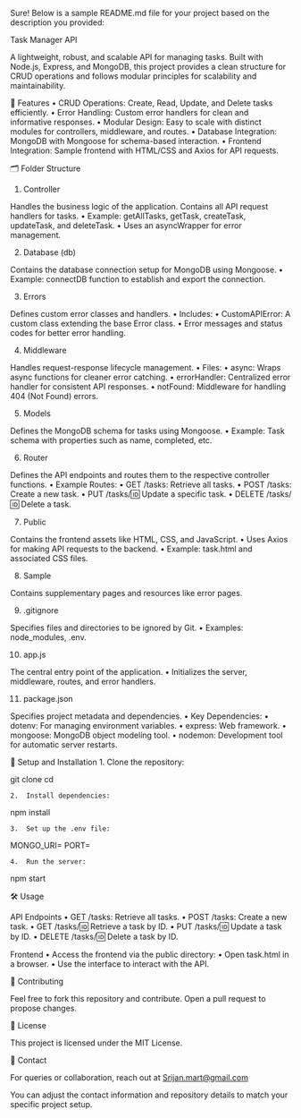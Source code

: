 Sure! Below is a sample README.md file for your project based on the description you provided:

Task Manager API

A lightweight, robust, and scalable API for managing tasks. Built with Node.js, Express, and MongoDB, this project provides a clean structure for CRUD operations and follows modular principles for scalability and maintainability.

🚀 Features
	•	CRUD Operations: Create, Read, Update, and Delete tasks efficiently.
	•	Error Handling: Custom error handlers for clean and informative responses.
	•	Modular Design: Easy to scale with distinct modules for controllers, middleware, and routes.
	•	Database Integration: MongoDB with Mongoose for schema-based interaction.
	•	Frontend Integration: Sample frontend with HTML/CSS and Axios for API requests.

🗂️ Folder Structure

1. Controller

Handles the business logic of the application. Contains all API request handlers for tasks.
	•	Example: getAllTasks, getTask, createTask, updateTask, and deleteTask.
	•	Uses an asyncWrapper for error management.

2. Database (db)

Contains the database connection setup for MongoDB using Mongoose.
	•	Example: connectDB function to establish and export the connection.

3. Errors

Defines custom error classes and handlers.
	•	Includes:
	•	CustomAPIError: A custom class extending the base Error class.
	•	Error messages and status codes for better error handling.

4. Middleware

Handles request-response lifecycle management.
	•	Files:
	•	async: Wraps async functions for cleaner error catching.
	•	errorHandler: Centralized error handler for consistent API responses.
	•	notFound: Middleware for handling 404 (Not Found) errors.

5. Models

Defines the MongoDB schema for tasks using Mongoose.
	•	Example: Task schema with properties such as name, completed, etc.

6. Router

Defines the API endpoints and routes them to the respective controller functions.
	•	Example Routes:
	•	GET /tasks: Retrieve all tasks.
	•	POST /tasks: Create a new task.
	•	PUT /tasks/:id: Update a specific task.
	•	DELETE /tasks/:id: Delete a task.

7. Public

Contains the frontend assets like HTML, CSS, and JavaScript.
	•	Uses Axios for making API requests to the backend.
	•	Example: task.html and associated CSS files.

8. Sample

Contains supplementary pages and resources like error pages.

9. .gitignore

Specifies files and directories to be ignored by Git.
	•	Examples: node_modules, .env.

10. app.js

The central entry point of the application.
	•	Initializes the server, middleware, routes, and error handlers.

11. package.json

Specifies project metadata and dependencies.
	•	Key Dependencies:
	•	dotenv: For managing environment variables.
	•	express: Web framework.
	•	mongoose: MongoDB object modeling tool.
	•	nodemon: Development tool for automatic server restarts.

🔧 Setup and Installation
	1.	Clone the repository:

git clone <repository-url>
cd <project-directory>


	2.	Install dependencies:

npm install


	3.	Set up the .env file:

MONGO_URI=<your-mongo-db-connection-string>
PORT=<desired-port-number>


	4.	Run the server:

npm start

🛠️ Usage

API Endpoints
	•	GET /tasks: Retrieve all tasks.
	•	POST /tasks: Create a new task.
	•	GET /tasks/:id: Retrieve a task by ID.
	•	PUT /tasks/:id: Update a task by ID.
	•	DELETE /tasks/:id: Delete a task by ID.

Frontend
	•	Access the frontend via the public directory:
	•	Open task.html in a browser.
	•	Use the interface to interact with the API.

🤝 Contributing

Feel free to fork this repository and contribute. Open a pull request to propose changes.

📜 License

This project is licensed under the MIT License.

📧 Contact

For queries or collaboration, reach out at Srijan.mart@gmail.com

You can adjust the contact information and repository details to match your specific project setup.
